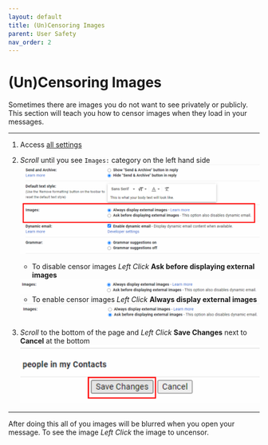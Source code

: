 ```yaml
---
layout: default
title: (Un)Censoring Images
parent: User Safety
nav_order: 2
---
```


# (Un)Censoring Images

Sometimes there are images you do not want to see privately or publicly. This section will teach you how to censor images when they load in your messages.

---

1. Access [all settings](https://joonior-programmer.github.io/Gmail_Docs/docs/basics)

2. *Scroll* until you see ```Images:``` category on the left hand side
    <img src = "https://github.com/Joonior-Programmer/Gmail_Docs/blob/master/assets/images/imagesCategory.png?raw=true">


    - To disable censor images *Left Click* **Ask before displaying external images**
    <img src = "https://github.com/Joonior-Programmer/Gmail_Docs/blob/master/assets/images/enableImages.png?raw=true">

    - To enable censor images *Left Click* **Always display external images**
    <img src = "https://github.com/Joonior-Programmer/Gmail_Docs/blob/master/assets/images/disableImages.png?raw=true">


3. *Scroll* to the bottom of the page and *Left Click* **Save Changes** next to **Cancel** at the bottom
    <img src = "https://github.com/Joonior-Programmer/Gmail_Docs/blob/master/assets/images/saveChanges.png?raw=true">

---

After doing this all of you images will be blurred when you open your message. To see the image *Left Click* the image to uncensor.
